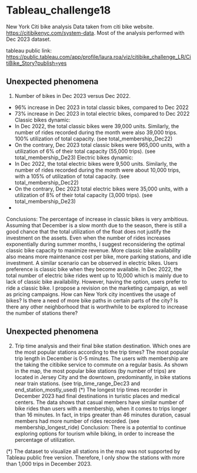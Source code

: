 # Tableau_challenge18
New York Citi bike analysis 
Data taken from citi bike website. https://citibikenyc.com/system-data. 
Most of the analysis performed with Dec 2023 dataset.

tableau public link: https://public.tableau.com/app/profile/laura.roa/viz/citibike_challenge_LR/CitiBike_Story?publish=yes

## Unexpected phenomena
1. Number of bikes in Dec 2023 versus Dec 2022. 
-	96% increase in Dec 2023 in total classic bikes, compared to Dec 2022
-	73% increase in Dec 2023 in total electric bikes, compared to Dec 2022
Classic bikes dynamic:
-	In Dec 2022, the total classic bikes were 39,000 units. Similarly, the number of rides recorded during the month were also 39,000 trips. 100% utilization of total capacity. (see total_membership_Dec22)
-	On the contrary, Dec 2023 total classic bikes were 965,000 units, with a utilization of 6% of their total capacity (55,000 trips). (see total_membership_De23)
Electric bikes dynamic:
-	In Dec 2022, the total electric bikes were 9,500 units. Similarly, the number of rides recorded during the month were about 10,000 trips, with a 105% of utilization of total capacity. (see total_membership_Dec22)
-	On the contrary, Dec 2023 total electric bikes were 35,000 units, with a utilization of 8% of their total capacity (3,000 trips). (see total_membership_De23)
-	
Conclusions: 
The percentage of increase in classic bikes is very ambitious. Assuming that December is a slow month due to the season, there is still a good chance that the total utilization of the float does not justify the investment on the assets. Even when the number of rides increases exponentially during summer months, I suggest reconsidering the optimal classic bike capacity to maximize revenue. More classic bike availability also means more maintenance cost per bike, more parking stations, and idle investment.
A similar scenario can be observed in electric bikes. Users preference is classic bike when they become available. In Dec 2022, the total number of electric bike rides went up to 10,000 which is mainly due to lack of classic bike availability. However, having the option, users prefer to ride a classic bike.
I propose a revision on the marketing campaign, as well as pricing campaigns. How can New York city incentives the usage of bikes? Is there a need of more bike paths in certain parts of the city? Is there any other neighborhood that is worthwhile to be explored to increase the number of stations there?

## Unexpected phenomena
2.	Trip time analysis and their final bike station destination. Which ones are the most popular stations according to the trip times?
The most popular trip length in December is 0-5 minutes. The users with membership are the taking the citibike service to commute on a regular basis. As shown in the map, the most popular bike stations (by number of trips) are located in Jersey City and the downtown, predominantly, in bike stations near train stations. (see trip_time_range_Dec23 and end_station_mostly_used) (*)
The longest trip times recorder in December 2023 had final destinations in turistic places and medical centers. The data shows that casual members have similar number of bike rides than users with a membership, when it comes to trips longer than 16 minutes. In fact, in trips greater than 46 minutes duration, casual members had more number of rides recorded. (see membership_longest_ride) 
Conclusion: There is a potential to continue exploring options for tourism while biking, in order to increase the percentage of utilization.

(*) The dataset to visualize all stations in the map was not supported by Tableau public free version. Therefore, I only show the stations with more than 1,000 trips in December 2023.



